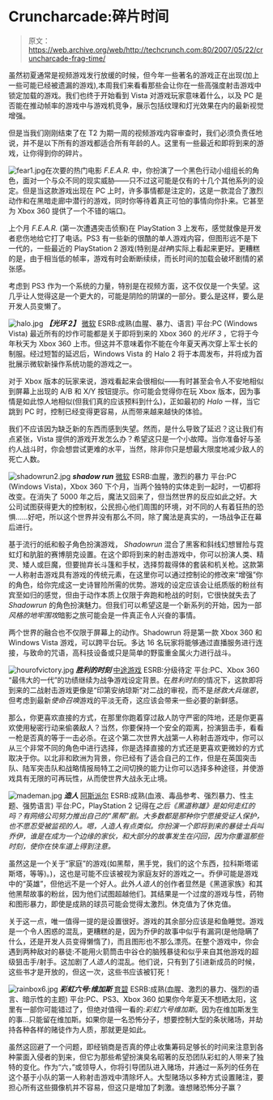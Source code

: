 # Cruncharcade:碎片时间

> 原文：<https://web.archive.org/web/http://techcrunch.com:80/2007/05/22/cruncharcade-frag-time/>

虽然初夏通常是视频游戏发行放缓的时候，但今年一些著名的游戏正在出现(加上一些可能已经被遗漏的游戏),本周我们来看看那些会让你在一些高强度射击游戏中锁定加载的游戏。我们也终于开始看到 Vista 对游戏玩家意味着什么，以及 PC 是否能在推动帧率的游戏中与游戏机竞争，展示包括纹理和灯光效果在内的最新视觉增强。

但是当我们刚刚结束了在 T2 为期一周的视频游戏内容审查时，我们必须负责任地说，并不是以下所有的游戏都适合所有年龄的人。这里有一些最近和即将到来的游戏，让你得到你的碎片。

![fear1.jpg](img/8e1f57ed7b266bf0d95e94301c3c6735.png)在次要的热门电影 *F.E.A.R.* 中，你扮演了一个黑色行动小组组长的角色，面对一个与众不同的现实威胁——只不过这可能是仅有的十几个其他系列的设定。但是当这款游戏出现在 PC 上时，许多事情都是注定的，这是一款混合了激烈动作和在黑暗走廊中潜行的游戏，同时你等待着真正可怕的事情向你扑来。它甚至为 Xbox 360 提供了一个不错的端口。

上个月 *F.E.A.R.* (第一次遭遇突击侦察)在 PlayStation 3 上发布，感觉就像是开发者悲伤地给它打了电话。PS3 有一些新的很酷的单人游戏内容，但图形远不是下一代的，一些最近的 PlayStation 2 游戏(特别是*战神*)实际上看起来更好。更糟糕的是，由于相当低的帧率，游戏有时会断断续续，而长时间的加载会破坏剧情的紧张感。

考虑到 PS3 作为一个系统的力量，特别是在视频方面，这不仅仅是一个失望。这几乎让人觉得这是一个更大的，可能是阴险的阴谋的一部分。要么是这样，要么是开发人员变懒了。

![halo.jpg](img/22f29728358416cb5ad955669aa213cd.png)
***【光环 2】***
[微软](https://web.archive.org/web/20160421200124/http://www.microsoft.com/games/)
ESRB:成熟(血腥、暴力、语言)
平台:PC (Windows Vista)
最近所有的炒作可能都是关于即将到来的 Xbox 360 的*光环 3* ，它将于今年秋天为 Xbox 360 上市。但这并不意味着你不能在今年夏天再次穿上军士长的制服。经过短暂的延迟后，Windows Vista 的 Halo 2 将于本周发布，并将成为首批展示微软新操作系统功能的游戏之一。

对于 Xbox 版本的玩家来说，游戏看起来会很相似——有时甚至会令人不安地相似到屏幕上出现的 A/B 和 X/Y 按钮提示。你可能会觉得你在玩 Xbox 版本，因为事情是如此惊人地相似(但我们真的应该预料到什么)，正如最初的 *Halo* 一样，当它跳到 PC 时，控制已经变得更容易，从而带来越来越快的体验。

我们不应该因为缺乏新的东西而感到失望。然而，是什么导致了延迟？这让我们有点紧张，Vista 提供的游戏开发怎么办？希望这只是一个小故障。当你准备好与圣约人战斗时，你会想尝试更难的水平，当然，除非你只是想最大限度地减少敌人的死亡人数。

![shadowrun2.jpg](img/a89792d0fddbb990a3dc4e8c631e67ca.png)
***shadow run***
[微软](https://web.archive.org/web/20160421200124/http://www.microsoft.com/games/)
ESRB:血腥，激烈的暴力
平台:PC (Windows Vista)，Xbox 360
下个月，当两个独特的实体走到一起时，一切都将改变。在消失了 5000 年之后，魔法又回来了，但当然世界的反应如此之好。大公司试图获得更大的控制权，公民担心他们周围的环境，对不同的人有着狂热的恐惧……好吧，所以这个世界并没有那么不同，除了魔法是真实的，一场战争正在幕后进行。

基于流行的纸和骰子角色扮演游戏， *Shadowrun* 混合了黑客和斜线幻想冒险与霓虹灯和肮脏的赛博朋克设置。在这个即将到来的射击游戏中，你可以扮演人类、精灵、矮人或巨魔，但要抛弃长斗篷和手杖，选择剪裁得体的套装和机关枪。这款第一人称射击游戏具有游戏的传统元素，在这里你可以通过控制论的修改来“增强”你的角色，给你完成这一史诗冒险所需的优势。游戏的设定应该会让纸质版的粉丝有宾至如归的感觉，但由于动作本质上仅限于奔跑和枪战的时刻，它很快就失去了 *Shadowrun* 的角色扮演魅力。但我们可以希望这是一个新系列的开始，因为一部*风格的地牢围攻*暗影之旅可能会是一件真正令人兴奋的事情。

两个世界的融合也不仅限于屏幕上的动作。Shadowrun 将是第一款 Xbox 360 和 Windows Vista 游戏，可以跨平台玩。多达 16 名玩家将能够通过直播服务进行连接，与致命的咒语，高科技设备或只是简单的野蛮重金属火力进行战斗。

![hourofvictory.jpg](img/7846455e8e60d49d95b3b2bbefa78890.png)
***胜利的时刻***
[中途游戏](https://web.archive.org/web/20160421200124/http://www.midway.com/)
ESRB:分级待定
平台:PC、Xbox 360
“最伟大的一代”的功绩继续为战争游戏设定背景。在*胜利时刻*的情况下，这款即将到来的二战射击游戏更像是“印第安纳琼斯”对二战的审视，而不是*拯救大兵瑞恩*，但考虑到最新*使命召唤*游戏的平淡无奇，这应该会带来一些必要的新鲜感。

那么，你更喜欢直接的方式，在那里你跑着穿过敌人防守严密的阵地，还是你更喜欢使用秘密行动来偷袭敌人？当然，你要保持一个安全的距离，扮演狙击手，看看一枪是否真的等于一击必杀。在这个第二次世界大战第一人称射击游戏中，你可以从三个非常不同的角色中进行选择，你是选择直接的方式还是更喜欢更微妙的方式取决于你。以北非和欧洲为背景，你已经有了适合自己的工作，但是在英国突击队、陆军突击队和战略情报局特工之间切换的能力让你可以选择多种途径，并使游戏具有无限的可再玩性，从而使世界大战永无止境。

![mademan.jpg](img/d1cda038aad67be70818270b256f2799.png)
***造人***
[阿斯派尔](https://web.archive.org/web/20160421200124/http://www.aspyr.com/)
ESRB:成熟(血液、毒品参考、强烈暴力、性主题、强势语言)
平台:PC，PlayStation 2
记得在*之后《黑道称雄》是如何走红的吗？有网络公司努力推出自己的“黑帮”剧。大多数都是那种你宁愿接受证人保护，也不愿忍受被监视的人。嗯，*人造人*有点类似。你扮演一个即将到来的暴徒士兵叫乔伊，谁是在成为一个边缘的家伙，和大部分的故事发生在闪回，因为你重温那些时刻，使你在快车道上得到注意。*

虽然这是一个关于“家庭”的游戏(如黑帮，黑手党，我们的这个东西，拉科斯塔诺斯塔，等等)。)，这也是可能不应该被视为家庭友好的游戏之一。乔伊可能是游戏中的“英雄”，但他远不是一个好人。此外*人造人*的创作者显然是《黑道家族》和其他黑帮故事的粉丝，因为他们试图超越他们。其结果是一个过度的游戏与性，药物和图形暴力，即使是成熟的球员可能会觉得太激烈。休克值为了休克值。

关于这一点，唯一值得一提的是设置很好。游戏的其余部分应该是和鱼睡觉。游戏是一个令人困惑的混乱，更糟糕的是，因为乔伊的故事中似乎有漏洞(是他隐瞒了什么，还是开发人员变得懒惰了)，而且图形也不那么漂亮。在整个游戏中，你会遇到两种敌对的暴徒:不能用火箭筒击中谷仓的脑残暴徒和似乎来自其他游戏的超级狙击手/射手。这加剧了*人造人*的混乱。他们说，只有到了引进新成员的时候，这些书才是开放的，但这一次，这些书应该被钉死！

![rainbox6.jpg](img/26688c43457797489c6cc8224248b8a6.png)
***彩虹六号:维加斯***
[育碧](https://web.archive.org/web/20160421200124/http://www.ubi.com/)
ESRB:成熟(血腥、激烈的暴力、强烈的语言、暗示性的主题)
平台:PC、PS3、Xbox 360
如果你今年夏天不想晒太阳，这里有一部你可能错过了，但绝对值得一看的:*彩虹六号维加斯*。因为在维加斯发生的事…只能留在维加斯。如果你是一名恐怖分子，想要控制大型的条状赌场，并劫持各种各样的赌徒作为人质，那就更是如此。

虽然这回避了一个问题，即经销商是否真的停止收集筹码足够长的时间来注意到各种蒙面入侵者的到来，但它为那些希望扮演臭名昭著的反恐团队彩虹的人带来了独特的变化。作为“六，”或领导人，你将引导团队进入赌场，并通过一系列的任务在这个基于小队的第一人称射击游戏中清除坏人。大型赌场以多种方式设置赌注，要担心所有这些摄像机并不容易，但这只是增加了刺激。谁想赌恐怖分子赢？